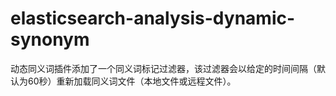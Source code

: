 # elasticsearch-analysis-dynamic-synonym
动态同义词插件添加了一个同义词标记过滤器，该过滤器会以给定的时间间隔（默认为60秒）重新加载同义词文件（本地文件或远程文件）。
